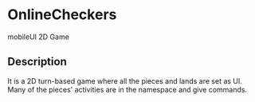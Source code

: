# OnlineCheckers
mobileUI 2D Game
## Description
It is a 2D turn-based game where all the pieces and lands are set as UI. Many of the pieces' activities are in the namespace and give commands.
